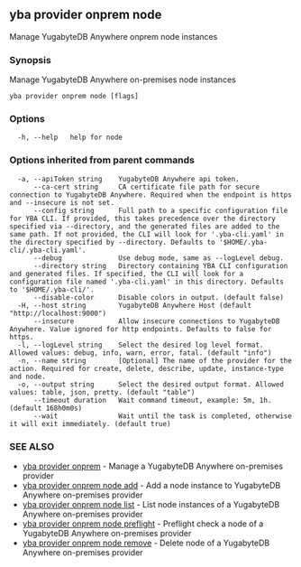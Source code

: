 ## yba provider onprem node

Manage YugabyteDB Anywhere onprem node instances

### Synopsis

Manage YugabyteDB Anywhere on-premises node instances

```
yba provider onprem node [flags]
```

### Options

```
  -h, --help   help for node
```

### Options inherited from parent commands

```
  -a, --apiToken string    YugabyteDB Anywhere api token.
      --ca-cert string     CA certificate file path for secure connection to YugabyteDB Anywhere. Required when the endpoint is https and --insecure is not set.
      --config string      Full path to a specific configuration file for YBA CLI. If provided, this takes precedence over the directory specified via --directory, and the generated files are added to the same path. If not provided, the CLI will look for '.yba-cli.yaml' in the directory specified by --directory. Defaults to '$HOME/.yba-cli/.yba-cli.yaml'.
      --debug              Use debug mode, same as --logLevel debug.
      --directory string   Directory containing YBA CLI configuration and generated files. If specified, the CLI will look for a configuration file named '.yba-cli.yaml' in this directory. Defaults to '$HOME/.yba-cli/'.
      --disable-color      Disable colors in output. (default false)
  -H, --host string        YugabyteDB Anywhere Host (default "http://localhost:9000")
      --insecure           Allow insecure connections to YugabyteDB Anywhere. Value ignored for http endpoints. Defaults to false for https.
  -l, --logLevel string    Select the desired log level format. Allowed values: debug, info, warn, error, fatal. (default "info")
  -n, --name string        [Optional] The name of the provider for the action. Required for create, delete, describe, update, instance-type and node.
  -o, --output string      Select the desired output format. Allowed values: table, json, pretty. (default "table")
      --timeout duration   Wait command timeout, example: 5m, 1h. (default 168h0m0s)
      --wait               Wait until the task is completed, otherwise it will exit immediately. (default true)
```

### SEE ALSO

* [yba provider onprem](yba_provider_onprem.md)	 - Manage a YugabyteDB Anywhere on-premises provider
* [yba provider onprem node add](yba_provider_onprem_node_add.md)	 - Add a node instance to YugabyteDB Anywhere on-premises provider
* [yba provider onprem node list](yba_provider_onprem_node_list.md)	 - List node instances of a YugabyteDB Anywhere on-premises provider
* [yba provider onprem node preflight](yba_provider_onprem_node_preflight.md)	 - Preflight check a node of a YugabyteDB Anywhere on-premises provider
* [yba provider onprem node remove](yba_provider_onprem_node_remove.md)	 - Delete node of a YugabyteDB Anywhere on-premises provider

